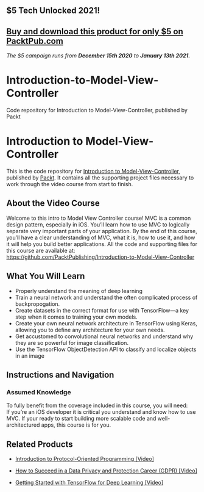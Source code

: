 ## $5 Tech Unlocked 2021!
[Buy and download this product for only $5 on PacktPub.com](https://www.packtpub.com/)
-----
*The $5 campaign         runs from __December 15th 2020__ to __January 13th 2021.__*

# Introduction-to-Model-View-Controller
Code repository for Introduction to Model-View-Controller, published by Packt
# Introduction to Model-View-Controller
This is the code repository for [Introduction to Model-View-Controller](https://www.packtpub.com/big-data-and-business-intelligence/getting-started-tensorflow-deep-learning-video?utm_source=github&utm_medium=repository&utm_campaign=9781788475518), published by [Packt](https://www.packtpub.com/?utm_source=github). It contains all the supporting project files necessary to work through the video course from start to finish.
## About the Video Course
Welcome to this intro to Model View Controller course! MVC is a common design pattern, especially in iOS. You’ll learn how to use MVC to logically separate very important parts of your application. By the end of this course, you’ll have a clear understanding of MVC, what it is, how to use it, and how it will help you build better applications.
All the code and supporting files for this course are available at: https://github.com/PacktPublishing/Introduction-to-Model-View-Controller

<H2>What You Will Learn</H2>
<DIV class=book-info-will-learn-text>
<UL>
<LI>Properly understand the meaning of deep learning 
<LI>Train a neural network and understand the often complicated process of backpropogation. 
<LI>Create datasets in the correct format for use with TensorFlow—a key step when it comes to training your own models. 
<LI>Create your own neural network architecture in TensorFlow using Keras, allowing you to define any architecture for your own needs. 
<LI>Get accustomed to convolutional neural networks and understand why they are so powerful for image classification. 
<LI>Use the TensorFlow ObjectDetection API to classify and localize objects in an image </LI></UL></DIV>

## Instructions and Navigation
### Assumed Knowledge
To fully benefit from the coverage included in this course, you will need:<br/>
If you’re an iOS developer it is critical you understand and know how to use MVC. If your ready to start building more scalable code and well-architectured apps, this course is for you.

    

## Related Products
* [Introduction to Protocol-Oriented Programming [Video]](https://www.packtpub.com/big-data-and-business-intelligence/getting-started-tensorflow-deep-learning-video?utm_source=github&utm_medium=repository&utm_campaign=9781788475518)

* [How to Succeed in a Data Privacy and Protection Career (GDPR) [Video]](https://www.packtpub.com/big-data-and-business-intelligence/getting-started-tensorflow-deep-learning-video?utm_source=github&utm_medium=repository&utm_campaign=9781788475518)

* [Getting Started with TensorFlow for Deep Learning [Video]](https://www.packtpub.com/big-data-and-business-intelligence/getting-started-tensorflow-deep-learning-video?utm_source=github&utm_medium=repository&utm_campaign=9781788475518)

